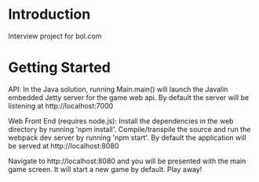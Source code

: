 # Introduction
Interview project for bol.com

# Getting Started
API:
In the Java solution, running Main.main() will launch the Javalin embedded Jetty server for the game web api. By default the server will be listening at http://localhost:7000

Web Front End (requires node.js):
Install the dependencies in the web directory by running 'npm install'.
Compile/transpile the source and run the webpack dev server by running 'npm start'. By default the application will be served at http://localhost:8080

Navigate to http://localhost:8080 and you will be presented with the main game screen. It will start a new game by default. Play away!